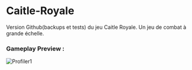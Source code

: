 # Caitle-Royale
Version Github(backups et tests) du jeu Caitle Royale. Un jeu de combat à grande échelle.

### Gameplay Preview : 
![Profiler1](https://cdn.discordapp.com/attachments/780591714540584972/889977134381150298/280621.png)
